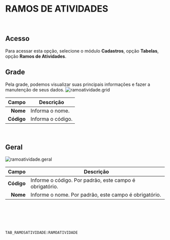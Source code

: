 # RAMOS DE ATIVIDADES
<br>

## Acesso
Para acessar esta opção, selecione o módulo **Cadastros**, opção **Tabelas**, opção **Ramos de Atividades**.
<br>

## Grade
Pela grade, podemos visualizar suas principais informações e fazer a manutenção de seus dados.
![ramoatividade.grid](https://raw.githubusercontent.com/netforcews/docs-siscom/master/cadastros/imagens/ramoatividade.grid.png)

Campo | Descrição
--:|---
**Nome** | Informa o nome.
**Código** | Informa o código.
<br>

## Geral
![ramoatividade.geral](https://raw.githubusercontent.com/netforcews/docs-siscom/master/cadastros/imagens/ramoatividade.geral.png)

Campo | Descrição
--:|---
**Código** | Informe o código. Por padrão, este campo é obrigatório.
**Nome** | Informe o nome. Por padrão, este campo é obrigatório.
<br>
<br>
<br>
<br>

```TAB_RAMOSATIVIDADE:RAMOATIVIDADE```
